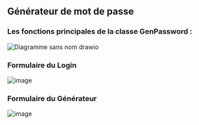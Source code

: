 ## Générateur de mot de passe

### Les fonctions principales de la classe GenPassword :

![Diagramme sans nom drawio](https://github.com/pat13310/GenPassword/assets/122201455/3eea476e-d281-45a7-b4fc-04a50c449d03)

### Formulaire du Login

![image](https://github.com/pat13310/GenPassword/assets/122201455/6eddd2b3-65e0-46d4-8691-87cb268b1b81)

### Formulaire du Générateur 

![image](https://github.com/pat13310/GenPassword/assets/122201455/f44b5ab3-e0a6-42ad-a508-84f1bf1f4a46)






